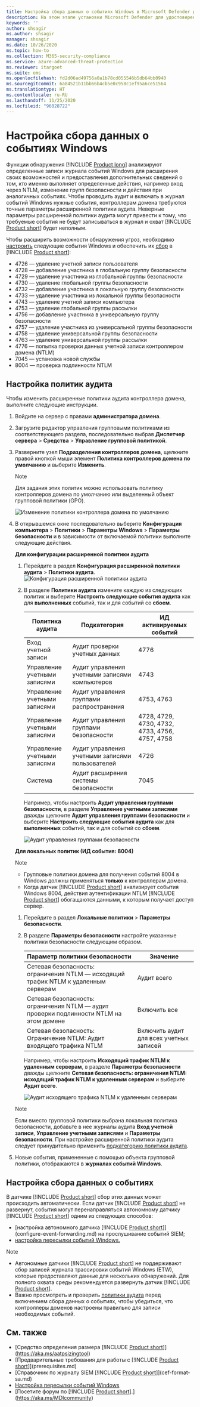```yaml
---
title: Настройка сбора данных о событиях Windows в Microsoft Defender для удостоверений
description: На этом этапе установки Microsoft Defender для удостоверений настраивается сбор данных о событиях Windows.
keywords: ''
author: shsagir
ms.author: shsagir
manager: shsagir
ms.date: 10/26/2020
ms.topic: how-to
ms.collection: M365-security-compliance
ms.service: azure-advanced-threat-protection
ms.reviewer: itargoet
ms.suite: ems
ms.openlocfilehash: fd2d06ad49756a0a1b78cd055546b5db64bb0940
ms.sourcegitcommit: 6a84521b11bb66b4cb5e0c958c1ef95a6ce51564
ms.translationtype: HT
ms.contentlocale: ru-RU
ms.lasthandoff: 11/25/2020
ms.locfileid: "96028722"
---
```

# <a name="configure-windows-event-collection"></a>Настройка сбора данных о событиях Windows

Функции обнаружения [!INCLUDE [Product long](includes/product-long.md)] анализируют определенные записи журнала событий Windows для расширения своих возможностей и предоставления дополнительных сведений о том, кто именно выполняет определенные действия, например вход через NTLM, изменение групп безопасности и действия при аналогичных событиях. Чтобы проводить аудит и включать в журнал событий Windows нужные события, контроллерам домена требуются точные параметры расширенной политики аудита. Неверные параметры расширенной политики аудита могут привести к тому, что требуемые события не будут записываться в журнал и охват [!INCLUDE [Product short](includes/product-short.md)] будет неполным.

Чтобы расширить возможности обнаружения угроз, необходимо [настроить](#configure-audit-policies) следующие события Windows и обеспечить их [сбор](#configure-event-collection) в [!INCLUDE [Product short](includes/product-short.md)]:

- 4726 — удаление учетной записи пользователя
- 4728 — добавление участника в глобальную группу безопасности
- 4729 — удаление участника из глобальной группы безопасности
- 4730 — удаление глобальной группы безопасности
- 4732 — добавление участника в локальную группу безопасности
- 4733 — удаление участника из локальной группы безопасности
- 4743 — удаление учетной записи компьютера
- 4753 — удаление глобальной группы рассылки
- 4756 — добавление участника в универсальную группу безопасности
- 4757 — удаление участника из универсальной группы безопасности
- 4758 — удаление универсальной группы безопасности
- 4763 — удаление универсальной группы рассылки
- 4776 — попытка проверки данных учетной записи контроллером домена (NTLM)
- 7045 — установка новой службы
- 8004 — проверка подлинности NTLM

## <a name="configure-audit-policies"></a>Настройка политик аудита

Чтобы изменить расширенные политики аудита контроллера домена, выполните следующие инструкции.

1. Войдите на сервер с правами **администратора домена**.
1. Загрузите редактор управления групповыми политиками из соответствующего раздела, последовательно выбрав **Диспетчер сервера** > **Средства** > **Управление групповой политикой**.
1. Разверните узел **Подразделения контроллеров домена**, щелкните правой кнопкой мыши элемент **Политика контроллеров домена по умолчанию** и выберите **Изменить**.

    > [!NOTE]
    > Для задания этих политик можно использовать политику контроллеров домена по умолчанию или выделенный объект групповой политики (GPO).

    ![Изменение политики контроллера домена по умолчанию](media/advanced-audit-policy-check-step-1.png)

1. В открывшемся окне последовательно выберите **Конфигурация компьютера** > **Политики** > **Параметры Windows** > **Параметры безопасности** и в зависимости от включаемой политики выполните следующие действия.

    **Для конфигурации расширенной политики аудита**

    1. Перейдите в раздел **Конфигурация расширенной политики аудита** > **Политики аудита**.
        ![Конфигурация расширенной политики аудита](media/advanced-audit-policy-check-step-2.png)
    1. В разделе **Политики аудита** измените каждую из следующих политик и выберите **Настроить следующие события аудита** как для **выполненных** событий, так и для событий со **сбоем**.

        | Политика аудита | Подкатегория | ИД активируемых событий |
        | --- |---|---|
        | Вход учетной записи | Аудит проверки учетных данных | 4776 |
        | Управление учетными записями | Аудит управления учетными записями компьютеров | 4743 |
        | Управление учетными записями | Аудит управления группами распространения | 4753, 4763 |
        | Управление учетными записями | Аудит управления группами безопасности | 4728, 4729, 4730, 4732, 4733, 4756, 4757, 4758 |
        | Управление учетными записями | Аудит управления учетными записями пользователей | 4726 |
        | Система | Аудит расширения системы безопасности | 7045 |

        Например, чтобы настроить **Аудит управления группами безопасности**, в разделе **Управление учетными записями** дважды щелкните **Аудит управления группами безопасности** и выберите **Настроить следующие события аудита** как для **выполненных** событий, так и для событий со **сбоем**.

        ![Аудит управления группами безопасности](media/advanced-audit-policy-check-step-4.png)

    <a name="ntlm-authentication-using-windows-event-8004"></a> **Для локальных политик (ИД события: 8004)**

    > [!NOTE]
    >
    > - Групповые политики домена для получения событий 8004 в Windows должны применяться **только** к контроллерам домена.
    > - Когда датчик [!INCLUDE [Product short](includes/product-short.md)] анализирует события Windows 8004, действия аутентификации NTLM [!INCLUDE [Product short](includes/product-short.md)] обогащаются данными, к которым получает доступ сервер.

    1. Перейдите в раздел **Локальные политики** > **Параметры безопасности**.
    1. В разделе **Параметры безопасности** настройте указанные политики безопасности следующим образом.

        | Параметр политики безопасности | Значение |
        |---|---|
        | Сетевая безопасность: ограничения NTLM — исходящий трафик NTLM к удаленным серверам | Аудит всего |
        | Сетевая безопасность: ограничения NTLM — аудит проверки подлинности NTLM на этом домене | Включить все |
        | Сетевая безопасность: Ограничение NTLM: Аудит входящего трафика NTLM | Включить аудит для всех учетных записей |

        Например, чтобы настроить **Исходящий трафик NTLM к удаленным серверам**, в разделе **Параметры безопасности** дважды щелкните **Сетевая безопасность: ограничения NTLM: исходящий трафик NTLM к удаленным серверам** и выберите **Аудит всего**.

        ![Аудит исходящего трафика NTLM к удаленным серверам](media/advanced-audit-policy-check-step-3.png)

    > [!NOTE]
    > Если вместо групповой политики выбрана локальная политика безопасности, добавьте в нее журналы аудита **Вход учетной записи**, **Управление учетными записями** и **Параметры безопасности**. При настройке расширенной политики аудита следует принудительно применить [подкатегорию политики аудита](/windows/security/threat-protection/security-policy-settings/audit-force-audit-policy-subcategory-settings-to-override).

1. Новые события, примененные с помощью объекта групповой политики, отображаются в **журналах событий Windows**.

<!--
## [!INCLUDE [Product short](includes/product-short.md)] Advanced Audit Policy check

To make it easier to verify the current status of each of your domain controller's Advanced Audit Policies, [!INCLUDE [Product short](includes/product-short.md)] automatically checks your existing Advanced Audit Policies and issues health alerts for policy settings that require modification. Each health alert provides specific details of the domain controller, the problematic policy as well as remediation suggestions.

![Advanced Audit Policy Health Alert](media/health-alert-audit.png)

Advanced Security Audit Policy is enabled via **Default Domain Controllers Policy** GPO. These audit events are recorded on the domain controller's Windows Events.
-->

## <a name="configure-event-collection"></a>Настройка сбора данных о событиях

В датчике [!INCLUDE [Product short](includes/product-short.md)] сбор этих данных может происходить автоматически. Если датчик [!INCLUDE [Product short](includes/product-short.md)] не развернут, события могут перенаправляться автономному датчику [!INCLUDE [Product short](includes/product-short.md)] одним из следующих способов:

- [настройка автономного датчика [!INCLUDE [Product short](includes/product-short.md)]](configure-event-forwarding.md) на прослушивание событий SIEM;
- [настройка пересылки событий Windows.](configure-event-forwarding.md)

> [!NOTE]
>
> - Автономные датчики [!INCLUDE [Product short](includes/product-short.md)] не поддерживают сбор записей журнала трассировки событий Windows (ETW), которые предоставляют данные для нескольких обнаружений. Для полного охвата среды рекомендуется развернуть датчик [!INCLUDE [Product short](includes/product-short.md)].
> - Важно просмотреть и проверить [политики аудита]() перед включением сбора данных о событиях, чтобы убедиться, что контроллеры доменов настроены правильно для записи необходимых событий.

## <a name="see-also"></a>См. также

- [Средство определения размера [!INCLUDE [Product short](includes/product-short.md)]](https://aka.ms/aatpsizingtool)
- [Предварительные требования для работы с [!INCLUDE [Product short](includes/product-short.md)]](prerequisites.md)
- [Справочник по журналу SIEM [!INCLUDE [Product short](includes/product-short.md)]](cef-format-sa.md)
- [Настройка пересылки событий Windows](configure-event-forwarding.md)
- [Посетите форум по [!INCLUDE [Product short](includes/product-short.md)].](https://aka.ms/MDIcommunity)
